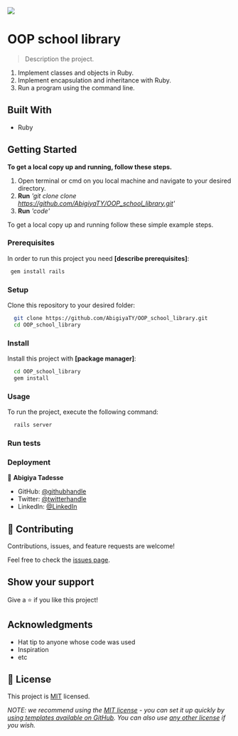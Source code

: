 ![](https://img.shields.io/badge/Microverse-blueviolet)

# OOP school library

> Description the project.

1. Implement classes and objects in Ruby.
2. Implement encapsulation and inheritance with Ruby.
3. Run a program using the command line.


## Built With

- Ruby

## Getting Started

**To get a local copy up and running, follow these steps.**
1. Open terminal or cmd on you local machine and navigate to your desired directory.
2. **Run**    *'git clone clone https://github.com/AbigiyaTY/OOP_school_library.git'*
3. **Run**   *'code'*


To get a local copy up and running follow these simple example steps.

### Prerequisites


In order to run this project you need **[describe prerequisites]**:

```sh
 gem install rails
```
### Setup

Clone this repository to your desired folder:

```sh
  git clone https://github.com/AbigiyaTY/OOP_school_library.git
  cd OOP_school_library
```
### Install

Install this project with **[package manager]**:

```sh
  cd OOP_school_library
  gem install

```
### Usage

To run the project, execute the following command:

```sh
  rails server
```
### Run tests

### Deployment



👤 **Abigiya Tadesse**

* GitHub: [@githubhandle](https://github.com/AbigiyaTY)
* Twitter: [@twitterhandle](https://twitter.com/AbigiyaTY)
* LinkedIn: [@LinkedIn](https://www.linkedin.com/in/AbigiyaTY)

## 🤝 Contributing

Contributions, issues, and feature requests are welcome!

Feel free to check the [issues page](../../issues/).

## Show your support

Give a ⭐️ if you like this project!

## Acknowledgments

- Hat tip to anyone whose code was used
- Inspiration
- etc

## 📝 License

This project is [MIT](./LICENSE) licensed.

_NOTE: we recommend using the [MIT license](https://choosealicense.com/licenses/mit/) - you can set it up quickly by [using templates available on GitHub](https://docs.github.com/en/communities/setting-up-your-project-for-healthy-contributions/adding-a-license-to-a-repository). You can also use [any other license](https://choosealicense.com/licenses/) if you wish._
